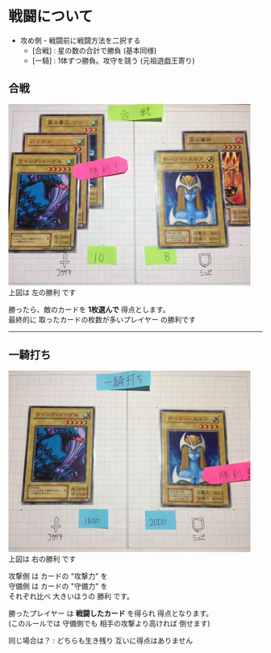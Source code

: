 戦闘について
===

+ 攻め側 - 戦闘前に戦闘方法を二択する  
  - [合戦] : 星の数の合計で勝負 (基本同様)
  - [一騎] : 1体ずつ勝負。攻守を競う (元祖遊戯王寄り)

合戦  
---
  
![](2_A_戦闘_合戦.jpg)  
上図は 左の勝利 です  
  
勝ったら、敵のカードを **1枚選んで** 得点とします。  
最終的に 取ったカードの枚数が多いプレイヤー の勝利です  


---
一騎打ち
---

![](2_B_戦闘_一騎.jpg)  
上図は 右の勝利 です  

  
攻撃側 は カードの "攻撃力" を  
守備側 は カードの "守備力" を  
それぞれ比べ 大きいほうの 勝利 です。  

勝ったプレイヤー は **戦闘したカード** を得られ 得点となります。  
(このルールでは 守備側でも 相手の攻撃より高ければ 倒せます)  

同じ場合は？ : どちらも生き残り 互いに得点はありません